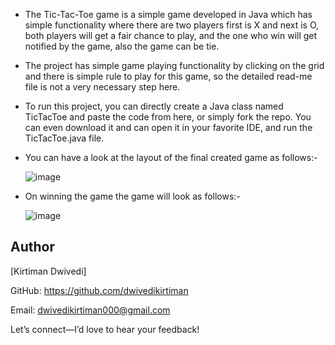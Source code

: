 - The Tic-Tac-Toe game is a simple game developed in Java which has simple functionality where there are two players first is X and next is  O, both players will get a fair chance to play, and the one who win will get notified by the game, also the game can be tie.

- The project has simple game playing functionality by clicking on the grid and there  is simple  rule to play  for this  game, so the detailed read-me file is not a very necessary step here.

- To run this project, you can directly create a Java class named TicTacToe and paste the code from here, or simply fork the repo. You can even download it and can open it in your favorite IDE, and run the TicTacToe.java file.

- You can have a look at the layout of the final created game as follows:-

   ![image](https://github.com/user-attachments/assets/2108cbd8-224f-4cbc-a643-994bf18e938b)

-  On winning the game the  game will look as follows:-
 
   ![image](https://github.com/user-attachments/assets/b710ee3c-8c17-4bc7-b345-1606b88655eb)


## Author

[Kirtiman Dwivedi]

GitHub: https://github.com/dwivedikirtiman 

Email: dwivedikirtiman000@gmail.com  

Let’s connect—I’d love to hear your feedback!




